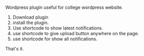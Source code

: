 Wordpress plugin useful for college wordpress website.

1. Download plugin
2. install the plugin.
3. Use shortcode to show latest notifications.
4. use shortcode to give upload button anywhere on the page.
5. use shortcode for show all notifications.

That's it.

